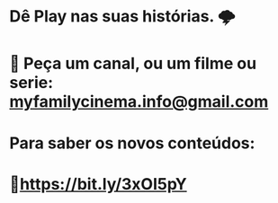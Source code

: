 # Dê Play nas suas histórias. 🌩️

# 📨 Peça um canal, ou um filme ou serie: myfamilycinema.info@gmail.com 
# Para saber os novos conteúdos:
# 🪿https://bit.ly/3xOI5pY
